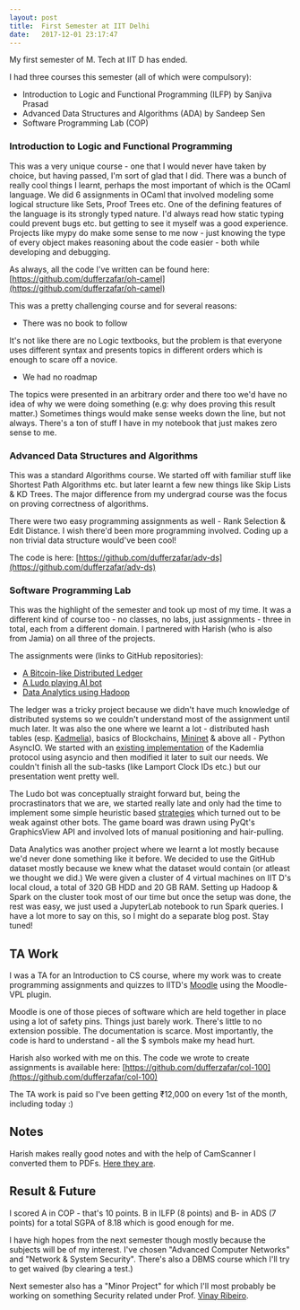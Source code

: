 ```yaml
---
layout: post
title:  First Semester at IIT Delhi
date:   2017-12-01 23:17:47
---
```


My first semester of M. Tech at IIT D has ended.

I had three courses this semester (all of which were compulsory):

* Introduction to Logic and Functional Programming (ILFP) by Sanjiva Prasad
* Advanced Data Structures and Algorithms (ADA) by Sandeep Sen
* Software Programming Lab (COP)

<!-- more -->

### Introduction to Logic and Functional Programming

This was a very unique course - one that I would never have taken by choice, but having passed, I'm sort of glad that I did. There was a bunch of really cool things I learnt, perhaps the most important of which is the OCaml language. We did 6 assignments in OCaml that involved modeling some logical structure like Sets, Proof Trees etc. One of the defining features of the language is its strongly typed nature. I'd always read how static typing could prevent bugs etc. but getting to see it myself was a good experience. Projects like mypy do make some sense to me now - just knowing the type of every object makes reasoning about the code easier - both while developing and debugging.

As always, all the code I've written can be found here: [https://github.com/dufferzafar/oh-camel](https://github.com/dufferzafar/oh-camel)

This was a pretty challenging course and for several reasons:

* There was no book to follow

It's not like there are no Logic textbooks, but the problem is that everyone uses different syntax and presents topics in different orders which is enough to scare off a novice.

* We had no roadmap

The topics were presented in an arbitrary order and there too we'd have no idea of why we were doing something (e.g: why does proving this result matter.) Sometimes things would make sense weeks down the line, but not always. There's a ton of stuff I have in my notebook that just makes zero sense to me.

### Advanced Data Structures and Algorithms

This was a standard Algorithms course. We started off with familiar stuff like Shortest Path Algorithms etc. but later learnt a few new things like Skip Lists & KD Trees. The major difference from my undergrad course was the focus on proving correctness of algorithms.

There were two easy programming assignments as well - Rank Selection & Edit Distance. I wish there'd been more programming involved. Coding up a non trivial data structure would've been cool!

The code is here: [https://github.com/dufferzafar/adv-ds](https://github.com/dufferzafar/adv-ds)

### Software Programming Lab

This was the highlight of the semester and took up most of my time. It was a different kind of course too - no classes, no labs, just assignments - three in total, each from a different domain. I partnered with Harish (who is also from Jamia) on all three of the projects.

The assignments were (links to GitHub repositories):

* [A Bitcoin-like Distributed Ledger](https://github.com/dufferzafar/distributed-ledger)
* [A Ludo playing AI bot](https://github.com/dufferzafar/ludo-bot/)
* [Data Analytics using Hadoop](https://github.com/dufferzafar/github-analytics/)

The ledger was a tricky project because we didn't have much knowledge of distributed systems so we couldn't understand most of the assignment until much later. It was also the one where we learnt a lot - distributed hash tables (esp. [Kadmelia](https://en.wikipedia.org/wiki/Kademlia)), basics of Blockchains, [Mininet](mininet.org/) & above all - Python AsyncIO. We started with an [existing implementation](https://github.com/chrisguidry/kademlia_aio) of the Kademlia protocol using asyncio and then modified it later to suit our needs. We couldn't finish all the sub-tasks (like Lamport Clock IDs etc.) but our presentation went pretty well.

The Ludo bot was conceptually straight forward but, being the procrastinators that we are, we started really late and only had the time to implement some simple heuristic based [strategies](https://www.researchgate.net/profile/Faisal_Alvi/publication/224259871_Complexity_analysis_and_playing_strategies_for_Ludo_and_its_variant_race_games/links/558f6d7a08ae47a3490d9d72/Complexity-analysis-and-playing-strategies-for-Ludo-and-its-variant-race-games.pdf) which turned out to be weak against other bots. The game board was drawn using PyQt's GraphicsView API and involved lots of manual positioning and hair-pulling.

Data Analytics was another project where we learnt a lot mostly because we'd never done something like it before. We decided to use the GitHub dataset mostly because we knew what the dataset would contain (or atleast we thought we did.) We were given a cluster of 4 virtual machines on IIT D's local cloud, a total of 320 GB HDD and 20 GB RAM. Setting up Hadoop & Spark on the cluster took most of our time but once the setup was done, the rest was easy, we just used a JupyterLab notebook to run Spark queries. I have a lot more to say on this, so I might do a separate blog post. Stay tuned!

## TA Work

I was a TA for an Introduction to CS course, where my work was to create programming assignments and quizzes to IITD's [Moodle](https://moodle.org/) using the Moodle-VPL plugin.

Moodle is one of those pieces of software which are held together in place using a lot of safety pins. Things just barely work. There's little to no extension possible. The documentation is scarce. Most importantly, the code is hard to understand - all the $ symbols make my head hurt.

Harish also worked with me on this. The code we wrote to create assignments is available here: [https://github.com/dufferzafar/col-100](https://github.com/dufferzafar/col-100)

The TA work is paid so I've been getting ₹12,000 on every 1st of the month, including today :)

## Notes

Harish makes really good notes and with the help of CamScanner I converted them to PDFs. [Here they are](https://drive.google.com/drive/folders/1BsWuAbrOppKATdcxeuCjkiplDPTmSy_1?usp=sharing).

## Result & Future

I scored A in COP - that's 10 points. B in ILFP (8 points) and B- in ADS (7 points) for a total SGPA of 8.18 which is good enough for me.

I have high hopes from the next semester though mostly because the subjects will be of my interest. I've chosen "Advanced Computer Networks" and "Network & System Security". There's also a DBMS course which I'll try to get waived (by clearing a test.)

Next semester also has a "Minor Project" for which I'll most probably be working on something Security related under Prof. [Vinay Ribeiro](http://www.cse.iitd.ernet.in/~vinay/).
